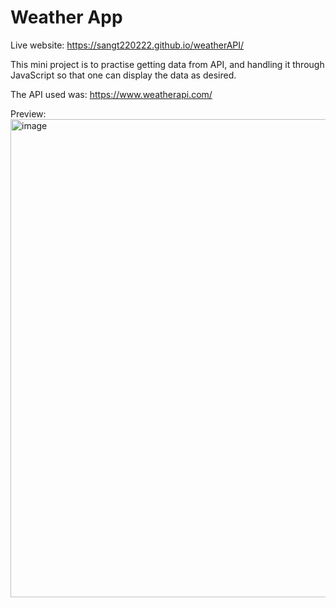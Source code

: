 # Weather App

Live website: https://sangt220222.github.io/weatherAPI/

This mini project is to practise getting data from API, and handling it through JavaScript so that one can display the data as desired.

The API used was: https://www.weatherapi.com/

Preview:
<img width="765" alt="image" src="https://github.com/sangT220222/weatherAPI/assets/100322380/c81122e4-a2c1-4dc7-98e3-1f2c305f2967">

